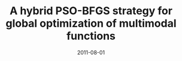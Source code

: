 ---
title: "A hybrid PSO-BFGS strategy for global optimization of multimodal functions"
collection: publications
permalink: /publication/A_hybrid
date: 2011-08-01
venue: "IEEE Transactions on Systems, Man, and Cybernetics, Part B (Cybernetics)"
city: 
state: ""
thumbnail: "masktrack.png"
teaser : 
authors: "Shutao Li, Mingkui Tan, Ivor W Tsang, James Tin-Yau Kwok"
bibtex: A_hybrid.txt
uri: http://citeseerx.ist.psu.edu/viewdoc/download?doi=10.1.1.443.2817&rep=rep1&type=pdf
arxiv: 
project: 
source:
poster:
data:
---